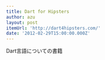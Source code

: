 ```yaml
---
title: Dart for Hipsters
author: azu
layout: post
itemUrl: 'http://dart4hipsters.com/'
date: '2012-02-29T15:00:00.000Z'
---
```

Dart言語についての書籍
